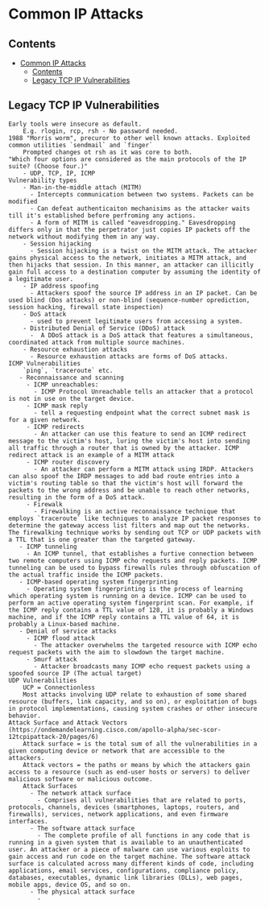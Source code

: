 # Common IP Attacks


## Contents
- [Common IP Attacks](#common-ip-attacks)
  - [Contents](#contents)
  - [Legacy TCP  IP Vulnerabilities](#legacy-tcp--ip-vulnerabilities)
  


## Legacy TCP  IP Vulnerabilities
    Early tools were insecure as default. 
        E.g. rlogin, rcp, rsh - No password needed. 
    1988 "Morris worm", precuror to other well known attacks. Exploited common utilities `sendmail` and `finger` 
        Prompted changes ot rsh as it was core to both. 
    "Which four options are considered as the main protocols of the IP suite? (Choose four.)"
        - UDP, TCP, IP, ICMP
    Vulnerability types
        - Man-in-the-middle attach (MITM) 
          - Intercepts communication between two systems. Packets can be modified 
          - Can defeat authenticaiton mechanisims as the attacker waits till it's established before perfroming any actions. 
          - A form of MITM is called "eavesdropping." Eavesdropping differs only in that the perpetrator just copies IP packets off the network without modifying them in any way.
        - Session hijacking
          - Session hijacking is a twist on the MITM attack. The attacker gains physical access to the network, initiates a MITM attack, and then hijacks that session. In this manner, an attacker can illicitly gain full access to a destination computer by assuming the identity of a legitimate user.
        - IP address spoofing
          - Attackers spoof the source IP address in an IP packet. Can be used blind (Dos attacks) or non-blind (sequence-number oprediction, session hacking, firewall state inspection)
        - DoS attack
          - used to prevent legitimate users from accessing a system. 
        - Distributed Denial of Service (DDoS) attack
          -  A DDoS attack is a DoS attack that features a simultaneous, coordinated attack from multiple source machines.
        - Resource exhaustion attacks
          - Resource exhaustion attacks are forms of DoS attacks.
    ICMP Vulnerabilities
        `ping`, `traceroute` etc. 
       - Reconnaissance and scanning
         - ICMP unreachables: 
           - ICMP Protocol Unreachable tells an attacker that a protocol is not in use on the target device.
         - ICMP mask reply
           - tell a requesting endpoint what the correct subnet mask is for a given network.
         - ICMP redirects
           - An attacker can use this feature to send an ICMP redirect message to the victim's host, luring the victim's host into sending all traffic through a router that is owned by the attacker. ICMP redirect attack is an example of a MITM attack
         - ICMP router discovery
           - An attacker can perform a MITM attack using IRDP. Attackers can also spoof the IRDP messages to add bad route entries into a victim's routing table so that the victim's host will forward the packets to the wrong address and be unable to reach other networks, resulting in the form of a DoS attack.
         - Firewalk
           - Firewalking is an active reconnaissance technique that employs `traceroute` like techniques to analyze IP packet responses to determine the gateway access list filters and map out the networks. The firewalking technique works by sending out TCP or UDP packets with a TTL that is one greater than the targeted gateway. 
       - ICMP tunneling
         - An ICMP tunnel, that establishes a furtive connection between two remote computers using ICMP echo requests and reply packets. ICMP tunneling can be used to bypass firewalls rules through obfuscation of the actual traffic inside the ICMP packets.
       - ICMP-based operating system fingerprinting
         - Operating system fingerprinting is the process of learning which operating system is running on a device. ICMP can be used to perform an active operating system fingerprint scan. For example, if the ICMP reply contains a TTL value of 128, it is probably a Windows machine, and if the ICMP reply contains a TTL value of 64, it is probably a Linux-based machine.
       - Denial of service attacks
         - ICMP flood attack
           - The attacker overwhelms the targeted resource with ICMP echo request packets with the aim to slowdown the target machine. 
         - Smurf attack
           - Attacker broadcasts many ICMP echo request packets using a spoofed source IP (The actual target) 
    UDP Vulnerabilities
        UCP = Connectionless
        Most attacks involving UDP relate to exhaustion of some shared resource (buffers, link capacity, and so on), or exploitation of bugs in protocol implementations, causing system crashes or other insecure behavior.
    Attack Surface and Attack Vectors (https://ondemandelearning.cisco.com/apollo-alpha/sec-scor-12tcpipattack-20/pages/6)
        Attack surface = is the total sum of all the vulnerabilities in a given computing device or network that are accessible to the attackers.
        Attack vectors = the paths or means by which the attackers gain access to a resource (such as end-user hosts or servers) to deliver malicious software or malicious outcome.
        Attack Surfaces
          - The network attack surface 
            - Comprises all vulnerabilities that are related to ports, protocols, channels, devices (smartphones, laptops, routers, and firewalls), services, network applications, and even firmware interfaces.
          - The software attack surface
            - The complete profile of all functions in any code that is running in a given system that is available to an unauthenticated user. An attacker or a piece of malware can use various exploits to gain access and run code on the target machine. The software attack surface is calculated across many different kinds of code, including applications, email services, configurations, compliance policy, databases, executables, dynamic link libraries (DLLs), web pages, mobile apps, device OS, and so on.
          - The physical attack surface
            - 

[def]: #Contents
